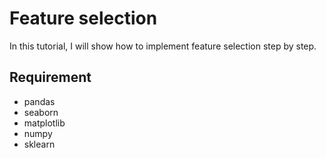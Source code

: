 # Feature selection
In this tutorial, I will show how to implement feature selection step by step.

## Requirement
>
* pandas
* seaborn
* matplotlib
* numpy
* sklearn
>
